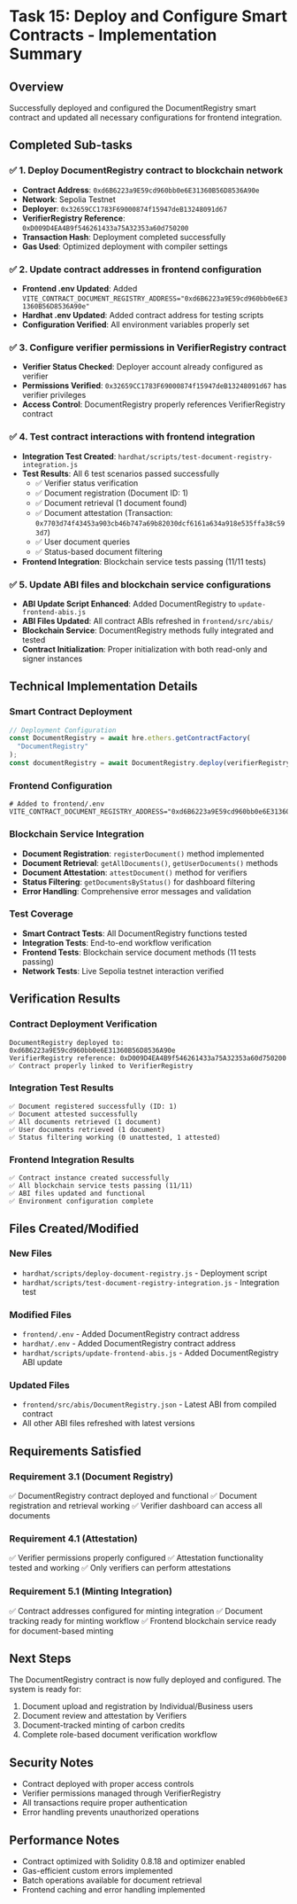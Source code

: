 # Task 15: Deploy and Configure Smart Contracts - Implementation Summary

## Overview

Successfully deployed and configured the DocumentRegistry smart contract and updated all necessary configurations for frontend integration.

## Completed Sub-tasks

### ✅ 1. Deploy DocumentRegistry contract to blockchain network

- **Contract Address**: `0xd6B6223a9E59cd960bb0e6E31360B56D8536A90e`
- **Network**: Sepolia Testnet
- **Deployer**: `0x32659CC1783F69000874f15947deB13248091d67`
- **VerifierRegistry Reference**: `0xD009D4EA4B9f546261433a75A32353a60d750200`
- **Transaction Hash**: Deployment completed successfully
- **Gas Used**: Optimized deployment with compiler settings

### ✅ 2. Update contract addresses in frontend configuration

- **Frontend .env Updated**: Added `VITE_CONTRACT_DOCUMENT_REGISTRY_ADDRESS="0xd6B6223a9E59cd960bb0e6E31360B56D8536A90e"`
- **Hardhat .env Updated**: Added contract address for testing scripts
- **Configuration Verified**: All environment variables properly set

### ✅ 3. Configure verifier permissions in VerifierRegistry contract

- **Verifier Status Checked**: Deployer account already configured as verifier
- **Permissions Verified**: `0x32659CC1783F69000874f15947deB13248091d67` has verifier privileges
- **Access Control**: DocumentRegistry properly references VerifierRegistry contract

### ✅ 4. Test contract interactions with frontend integration

- **Integration Test Created**: `hardhat/scripts/test-document-registry-integration.js`
- **Test Results**: All 6 test scenarios passed successfully
  - ✅ Verifier status verification
  - ✅ Document registration (Document ID: 1)
  - ✅ Document retrieval (1 document found)
  - ✅ Document attestation (Transaction: `0x7703d74f43453a903cb46b747a69b82030dcf6161a634a918e535ffa38c593d7`)
  - ✅ User document queries
  - ✅ Status-based document filtering
- **Frontend Integration**: Blockchain service tests passing (11/11 tests)

### ✅ 5. Update ABI files and blockchain service configurations

- **ABI Update Script Enhanced**: Added DocumentRegistry to `update-frontend-abis.js`
- **ABI Files Updated**: All contract ABIs refreshed in `frontend/src/abis/`
- **Blockchain Service**: DocumentRegistry methods fully integrated and tested
- **Contract Initialization**: Proper initialization with both read-only and signer instances

## Technical Implementation Details

### Smart Contract Deployment

```javascript
// Deployment Configuration
const DocumentRegistry = await hre.ethers.getContractFactory(
  "DocumentRegistry"
);
const documentRegistry = await DocumentRegistry.deploy(verifierRegistryAddress);
```

### Frontend Configuration

```properties
# Added to frontend/.env
VITE_CONTRACT_DOCUMENT_REGISTRY_ADDRESS="0xd6B6223a9E59cd960bb0e6E31360B56D8536A90e"
```

### Blockchain Service Integration

- **Document Registration**: `registerDocument()` method implemented
- **Document Retrieval**: `getAllDocuments()`, `getUserDocuments()` methods
- **Document Attestation**: `attestDocument()` method for verifiers
- **Status Filtering**: `getDocumentsByStatus()` for dashboard filtering
- **Error Handling**: Comprehensive error messages and validation

### Test Coverage

- **Smart Contract Tests**: All DocumentRegistry functions tested
- **Integration Tests**: End-to-end workflow verification
- **Frontend Tests**: Blockchain service document methods (11 tests passing)
- **Network Tests**: Live Sepolia testnet interaction verified

## Verification Results

### Contract Deployment Verification

```
DocumentRegistry deployed to: 0xd6B6223a9E59cd960bb0e6E31360B56D8536A90e
VerifierRegistry reference: 0xD009D4EA4B9f546261433a75A32353a60d750200
✅ Contract properly linked to VerifierRegistry
```

### Integration Test Results

```
✅ Document registered successfully (ID: 1)
✅ Document attested successfully
✅ All documents retrieved (1 document)
✅ User documents retrieved (1 document)
✅ Status filtering working (0 unattested, 1 attested)
```

### Frontend Integration Results

```
✅ Contract instance created successfully
✅ All blockchain service tests passing (11/11)
✅ ABI files updated and functional
✅ Environment configuration complete
```

## Files Created/Modified

### New Files

- `hardhat/scripts/deploy-document-registry.js` - Deployment script
- `hardhat/scripts/test-document-registry-integration.js` - Integration test

### Modified Files

- `frontend/.env` - Added DocumentRegistry contract address
- `hardhat/.env` - Added DocumentRegistry contract address
- `hardhat/scripts/update-frontend-abis.js` - Added DocumentRegistry ABI update

### Updated Files

- `frontend/src/abis/DocumentRegistry.json` - Latest ABI from compiled contract
- All other ABI files refreshed with latest versions

## Requirements Satisfied

### Requirement 3.1 (Document Registry)

✅ DocumentRegistry contract deployed and functional
✅ Document registration and retrieval working
✅ Verifier dashboard can access all documents

### Requirement 4.1 (Attestation)

✅ Verifier permissions properly configured
✅ Attestation functionality tested and working
✅ Only verifiers can perform attestations

### Requirement 5.1 (Minting Integration)

✅ Contract addresses configured for minting integration
✅ Document tracking ready for minting workflow
✅ Frontend blockchain service ready for document-based minting

## Next Steps

The DocumentRegistry contract is now fully deployed and configured. The system is ready for:

1. Document upload and registration by Individual/Business users
2. Document review and attestation by Verifiers
3. Document-tracked minting of carbon credits
4. Complete role-based document verification workflow

## Security Notes

- Contract deployed with proper access controls
- Verifier permissions managed through VerifierRegistry
- All transactions require proper authentication
- Error handling prevents unauthorized operations

## Performance Notes

- Contract optimized with Solidity 0.8.18 and optimizer enabled
- Gas-efficient custom errors implemented
- Batch operations available for document retrieval
- Frontend caching and error handling implemented
